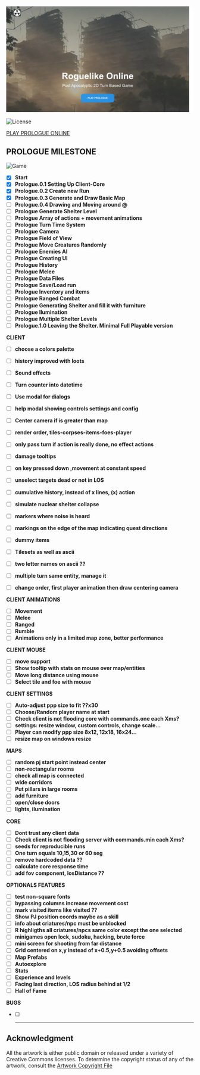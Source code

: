 <br>

![image](https://github.com/jolav/roguelike-online/blob/main/www/_public/images/web.webp?raw=true) 

![License](https://img.shields.io/badge/License-%20GNU%20AGPLv3%20-brightgreen)  


[PLAY PROLOGUE ONLINE](https://prologue.roguelike.online/)

## PROLOGUE MILESTONE  

![Game](https://img.shields.io/badge/Version-0.3b-orange.svg)  

- [X] **Start**  
- [X] **Prologue.0.1 Setting Up Client-Core**  
- [X] **Prologue.0.2 Create new Run**  
- [X] **Prologue.0.3 Generate and Draw Basic Map**  
- [ ] **Prologue.0.4 Drawing and Moving around @**  
- [ ] **Prologue Generate Shelter Level**  
- [ ] **Prologue Array of actions + movement animations**  
- [ ] **Prologue Turn Time System**  
- [ ] **Prologue Camera**  
- [ ] **Prologue Field of View**  
- [ ] **Prologue Move Creatures Randomly**  
- [ ] **Prologue Enemies AI**  
- [ ] **Prologue Creating UI**  
- [ ] **Prologue History**  
- [ ] **Prologue Melee**  
- [ ] **Prologue Data Files**  
- [ ] **Prologue Save/Load run**  
- [ ] **Prologue Inventory and items**  
- [ ] **Prologue Ranged Combat**  
- [ ] **Prologue Generating Shelter and fill it with furniture**  
- [ ] **Prologue Ilumination**  
- [ ] **Prologue Multiple Shelter Levels**  
- [ ] **Prologue.1.0 Leaving the Shelter. Minimal Full Playable version**  

**CLIENT**  
- [ ] **choose a colors palette**  
- [ ] **history improved with loots**  
- [ ] **Sound effects**  
- [ ] **Turn counter into datetime**  
- [ ] **Use modal for dialogs**  
- [ ] **help modal showing controls settings and config**  
- [ ] **Center camera if is greater than map**  
- [ ] **render order, tiles-corpses-items-foes-player**  
- [ ] **only pass turn if action is really done, no effect actions**  
- [ ] **damage tooltips**  
- [ ] **on key pressed down ,movement at constant speed**  
- [ ] **unselect targets dead or not in LOS**  
- [ ] **cumulative history, instead of x lines, (x) action**  
- [ ] **simulate nuclear shelter collapse**  
- [ ] **markers where noise is heard**  
- [ ] **markings on the edge of the map indicating quest directions**  
- [ ] **dummy items**  
- [ ] **Tilesets as well as ascii**  
- [ ] **two letter names on ascii ??**  
- [ ] **multiple turn same entity, manage it**  
- [ ] **change order, first player animation then draw centering camera**  


**CLIENT ANIMATIONS**  
- [ ] **Movement**  
- [ ] **Melee**  
- [ ] **Ranged**  
- [ ] **Rumble**  
- [ ] **Animations only in a limited map zone, better performance**  

**CLIENT MOUSE**  
- [ ] **move support**  
- [ ] **Show tooltip with stats on mouse over map/entities**  
- [ ] **Move long distance using mouse**   
- [ ] **Select tile and foe with mouse**  

**CLIENT SETTINGS**  
- [ ] **Auto-adjust ppp size to fit ??x30**  
- [ ] **Choose/Random player name at start**  
- [ ] **Check client is not flooding core with commands.one each Xms?**  
- [ ] **settings: resize window, custom controls, change scale...**  
- [ ] **Player can modify ppp size 8x12, 12x18, 16x24...**  
- [ ] **resize map on windows resize**  

**MAPS**  
- [ ] **random pj start point instead center**  
- [ ] **non-rectangular rooms**  
- [ ] **check all map is connected**  
- [ ] **wide corridors**  
- [ ] **Put pillars in large rooms**  
- [ ] **add furniture**  
- [ ] **open/close doors**  
- [ ] **lights, ilumination**  

**CORE**  
- [ ] **Dont trust any client data**  
- [ ] **Check client is not flooding server with commands.min each Xms?**  
- [ ] **seeds for reproducible runs**  
- [ ] **One turn equals 10,15,30 or 60 seg**  
- [ ] **remove hardcoded data ??**  
- [ ] **calculate core response time**  
- [ ] **add fov component, losDistance ??**  

**OPTIONALS FEATURES**   
- [ ] **test non-square fonts**  
- [ ] **bypassing columns increase movement cost**  
- [ ] **mark visited items like visited ??**   
- [ ] **Show PJ position coords maybe as a skill**  
- [ ] **info about criatures/npc must be unblocked**  
- [ ] **R highligths all criatures/npcs same color except the one selected**  
- [ ] **minigames open lock, sudoku, hacking, brute force**  
- [ ] **mini screen for shooting from far distance**  
- [ ] **Grid centered on x,y instead of x+0.5,y+0.5 avoiding offsets**  
- [ ] **Map Prefabs**  
- [ ] **Autoexplore**  
- [ ] **Stats**  
- [ ] **Experience and levels**  
- [ ] **Facing last direction, LOS radius behind at 1/2**  
- [ ] **Hall of Fame**  

**BUGS**  
- [ ] ** **  


## **Acknowledgment**

All the artwork is either public domain or released under a variety of Creative Commons licenses. To determine the copyright status of any of the artwork, consult the [Artwork Copyright File](https://github.com/jolav/roguelike-online/blob/main/artwork.txt)

